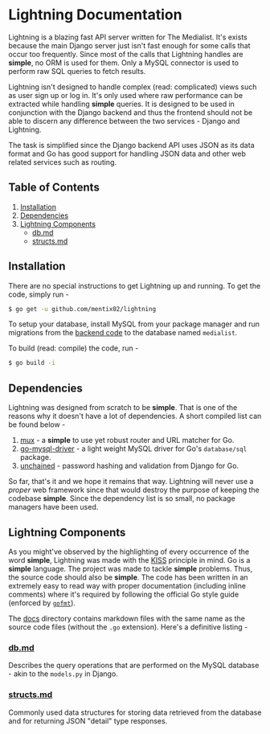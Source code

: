 # Lightning Documentation

Lightning is a blazing fast API server written for The Medialist. It's exists because the main Django server just isn't
fast enough for some calls that occur too frequently. Since most of the calls that Lightning handles are **simple**, no
ORM is used for them. Only a MySQL connector is used to perform raw SQL queries to fetch results.

Lightning isn't designed to handle complex (read: complicated) views such as user sign up or log in. It's only used where
raw performance can be extracted while handling **simple** queries. It is designed to be used in conjunction with the Django
backend and thus the frontend should not be able to discern any difference between the two services - Django and Lightning.

The task is simplified since the Django backend API uses JSON as its data format and Go has good support for handling
JSON data and other web related services such as routing.

## Table of Contents

1. [Installation](#installation)
2. [Dependencies](#dependencies)
3. [Lightning Components](#lightning-components)
    + [db.md](#dbmd)
    + [structs.md](#structsmd)

## Installation

There are no special instructions to get Lightning up and running. To get the code, simply run -

```sh
$ go get -u github.com/mentix02/lightning
```

To setup your database, install MySQL from your package manager and run migrations from the
[backend code](https://github.com/mentix02/medialist-backend) to the database named `medialist`.

To build (read: compile) the code, run - 

```sh
$ go build -i
```

## Dependencies

Lightning was designed from scratch to be **simple**. That is one of the reasons why it doesn't have a lot of dependencies.
A short compiled list can be found below - 

1. [mux](https://github.com/gorilla/mux) - a **simple** to use yet robust router and URL matcher for Go.
2. [go-mysql-driver](https://github.com/go-sql-driver/mysql) - a light weight MySQL driver for Go's `database/sql` package.
3. [unchained](https://github.com/alexandrevicenzi/unchained) - password hashing and validation from Django for Go.

So far, that's it and we hope it remains that way. Lightning will never use a _proper_ web framework since that would
destroy the purpose of keeping the codebase **simple**. Since the dependency list is so small, no package managers have been used.

## Lightning Components

As you might've observed by the highlighting of every occurrence of the word **simple**, Lightning was made with the
[KISS](https://en.wikipedia.org/wiki/KISS_principle) principle in mind. Go is a **simple** language. The project was made
to tackle **simple** problems. Thus, the source code should also be **simple**. The code has been written in an extremely
easy to read way with proper documentation (including inline comments) where it's required by following the official Go
style guide (enforced by [`gofmt`](https://golang.org/cmd/gofmt/)).

The [docs](.) directory contains markdown files with the same name as the source code files (without the `.go` extension).
Here's a definitive listing - 

### [db.md](db.md)

Describes the query operations that are performed on the MySQL database - akin to the `models.py` in Django.

### [structs.md](structs.md)

Commonly used data structures for storing data retrieved from the database and for returning JSON "detail" type responses.
